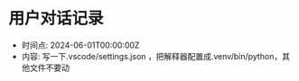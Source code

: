 # 用户对话记录

- 时间点: 2024-06-01T00:00:00Z
- 内容: 写一下.vscode/settings.json ，把解释器配置成.venv/bin/python，其他文件不要动